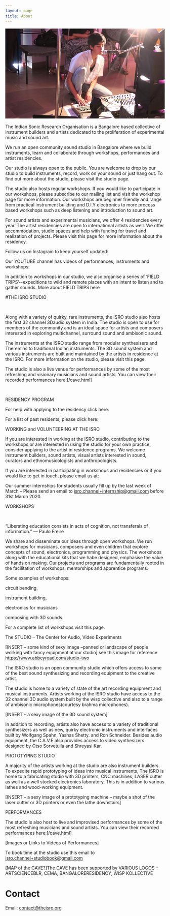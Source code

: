 ```yaml
---
layout: page
title: About
---
```


![Tanisha](/assets/img/tanisha.jpg)

The Indian Sonic Research Organisation is a Bangalore based collective of instrument builders and artists dedicated to the proliferation of experimental music and sound art. 

We run an open community sound studio in Bangalore where we build instruments, learn and collaborate through workshops, performances and artist residencies. 

Our studio is always open to the public. You are welcome to drop by our studio to build instruments, record, work on your sound or just hang out. To find out more about the studio, please visit the studio page.

The studio also hosts regular workshops. If you would like to participate in our workshops, please subscribe to our mailing list and visit the workshop page for more information. Our workshops are beginner friendly and range from practical instrument building and D.I.Y electronics to more process based workshops such as deep listening and introduction to sound art.

For sound artists and experimental musicians, we offer 4 residencies every year. The artist residencies are open to international artists as well. We offer accommodation, studio spaces and help with funding for travel and realization of projects. Please visit this page for more information about the residency. 

Follow us on Instagram to keep yourself updated:

Our YOUTUBE channel has videos of performances, instruments and workshops:

In addition to workshops in our studio, we also organise a series of ‘FIELD TRIPS’--expeditions to wild and remote places with an intent to listen and to gather sounds. More about FIELD TRIPS here


#THE ISRO STUDIO

<image of the studio>


Along with a variety of quirky, rare instruments, the ISRO studio also hosts the first 32 channel 3Daudio system in India. The studio is open to use for members of the community and is an ideal space for artists and composers interested in exploring multichannel, surround sound and ambisonic sound. 

The instruments at the ISRO studio range from modular synthesisers and Theremins to traditional Indian instruments. The 3D sound system and various instruments are built and maintained by the artists in residence at the ISRO. For more information on the studio, please visit this page.

The studio is also a live venue for performances by some of the most refreshing and visionary musicians and sound artists. You can view their recorded performances here:[/cave.html]



<image of performances at the studio>


RESIDENCY PROGRAM

For help with applying to the residency click here:

For a list of past residents, please click here:


WORKING and VOLUNTEERING AT THE ISRO

If you are interested in working at the ISRO studio, contributing to the workshops or are interested in using the studio for your own practice, consider applying to the artist in residence programs. We welcome instrument builders, sound artists, visual artists interested in sound, curators and ethnomusicologists and anthropologists. 

If you are interested in participating in workshops and residencies or if you would like to get in touch, please email us at:

Our summer internships for students usually fill up by the last week of March – Please send an email to isro.channel+internship@gmail.com before 31st March 2020.



WORKSHOPS


<Image of workshop>

“Liberating education consists in acts of cognition, not transferals of information.”
― Paulo Freire

We share and disseminate our ideas through open workshops. We run workshops for musicians, composers and even children that explore concepts of sound, electronics, programming and physics. The workshops along with the educational kits that we habe designed, emphasise the value of hands on making. Our projects and programs are fundamentally rooted in the facilitation of workshops, mentorships and apprentice programs.

Some examples of workshops: 
	
circuit bending, 

instrument building,

electronics for musicians 

composing with 3D sounds. 

For a complete list of workshops visit this page.

















The STUDIO – The Center for Audio, Video Experiments


[INSERT – some kind of sexy image –panned or landscape of people working with fancy equipment at our studio] see this image for reference
https://www.abbeyroad.com/studio-two

The ISRO studio is an open community studio which offers access to some of the best sound synthesizing and recording equipment to the creative artist.

The studio is home to a variety of state of the art recording equipment and musical instruments. Artists working at the ISRO studio have access to the 32 channel 3D audio system built by the wisp collective and also to a range of ambisonic microphones(courtesy brahma microphones).


[INSERT – a sexy image of the 3D sound system]

In addition to recording, artists also have access to a variety of traditional synthesizers as well as new, quirky electronic instruments and interfaces built by Wolfgang Spahn, Yashas Shetty. and Ron Schneider. Besides audio equipment, the C.A.V.E also provides access to video synthesizers designed by Otso Sorvetulla and Shreyasi Kar.


PROTOTYPING STUDIO


A majority of the artists working at the studio are also instrument builders. To expedite rapid prototyping of ideas into musical instruments, The ISRO is home to a fabricating studio with 3D printers, CNC machines, LASER cutter as well as a well stocked electronics laboratory. This is in addition to various lathes and wood-working equipment.

[INSERT – a sexy image of a prototyping machine – maybe a shot of the laser cutter or 3D printers or even the lathe downstairs]


PERFORMANCES

The studio is also host to live and improvised performances by some of the most refreshing musicians and sound artists. You can view their recorded performances here:[/cave.html]

[Images or Links to Videos of Performances]

To book time at the studio use this email to isro.channel+studiobook@gmail.com


[MAP of the CAVE?]The CAVE has been supported by VARIOUS LOGOS – ARTSCIENCEBLR, CEMA, BANGALORERESIDENCY, WISP KOLLECTIVE


# Contact

Email: [contact@theisro.org](mailto:contact@theisro.org)
